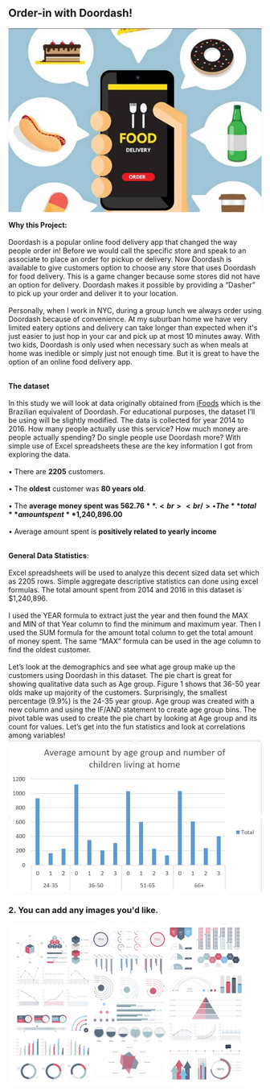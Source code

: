 ## Order-in with Doordash!
<img src="images/FoodAppCoverpag.JPG?raw=true"/>

**Why this Project:** <br><br/>
    Doordash is a popular online food delivery app that changed the way people order in! Before we would call the specific store and speak to an associate to place an order for pickup or delivery. Now Doordash is available to give customers option to choose any store that uses Doordash for food delivery. This is a game changer because some stores did not have an option for delivery. Doordash makes it possible by providing a “Dasher” to pick up your order and deliver it to your location. <br><br/>
    Personally, when I work in NYC, during a group lunch we always order using Doordash because of convenience. At my suburban home we have very limited eatery options and delivery can take longer than expected when it's just easier to just hop in your car and pick up at most 10 minutes away. With two kids, Doordash is only used when necessary such as when meals at home was inedible or simply just not enough time. But it is great to have the option of an online food delivery app. <br><br/>



**The dataset** <br><br/>
    In this study we will look at data originally obtained from [iFoods](https://github.com/nailson/ifood-data-business-analyst-test/blob/master/ifood_df.csv) which is the Brazilian equivalent of Doordash. For educational purposes, the dataset I’ll be using will be slightly modified. The data is collected for year 2014 to 2016. How many people actually use this service? How much money are people actually spending? Do single people use Doordash more? With simple use of Excel spreadsheets these are the key information I got from exploring the data. <br><br/>
•	There are **2205** customers. <br><br/>
•	The **oldest** customer was **80 years old**. <br><br/>
•	The **average money spent was $562.76**. <br><br/>
•	The **total** amount spent **$1,240,896.00** <br><br/>
•	Average amount spent is **positively related to yearly income** <br><br/>

**General Data Statistics**: <br><br/>
Excel spreadsheets will be used to analyze this decent sized data set which as 2205 rows. Simple aggregate descriptive statistics can done using excel formulas.  The total amount spent from 2014 and 2016 in this dataset is $1,240,896.<br><br/>
I used the YEAR formula to extract just the year and then found the MAX and MIN of that Year column to find the minimum and maximum year. Then I used the SUM formula for the amount total column to get the total amount of money spent. The same “MAX” formula can be used in the age column to find the oldest customer. <br><br/>
Let’s look at the demographics and see what age group make up the customers using Doordash in this dataset. The pie chart is great for showing qualitative data such as Age group. Figure 1 shows that 36-50 year olds make up majority of the customers. Surprisingly, the smallest percentage (9.9%) is the 24-35 year group. Age group was created with a new column and using the IF/AND statement to create age group bins. The pivot table was used to create the pie chart by looking at Age group and its count for values. Let’s get into the fun statistics and look at correlations among variables!
<img src="images/average amount by age.jpg?raw=true"/>

### 2. You can add any images you'd like. 

<img src="images/dummy_thumbnail.jpg?raw=true"/>

